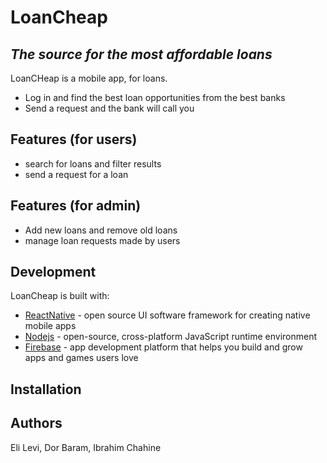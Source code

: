 # LoanCheap
## _The source for the most affordable loans_

LoanCHeap is a mobile app, for loans.

- Log in and find the best loan opportunities from the best banks
- Send a request and the bank will call you

## Features (for users)
- search for loans and filter results
- send a request for a loan

## Features (for admin)
- Add new loans and remove old loans
- manage loan requests made by users

## Development
LoanCheap is built with:

- [ReactNative] - open source UI software framework for creating native mobile apps
- [Nodejs] - open-source, cross-platform JavaScript runtime environment
- [Firebase] - app development platform that helps you build and grow apps and games users love

## Installation

## Authors
   Eli Levi, Dor Baram, Ibrahim Chahine
   
   [ReactNative]: <https://reactnative.dev/>
   [Nodejs]: <https://nodejs.org/en/>
   [Firebase]: <https://firebase.google.com/>

